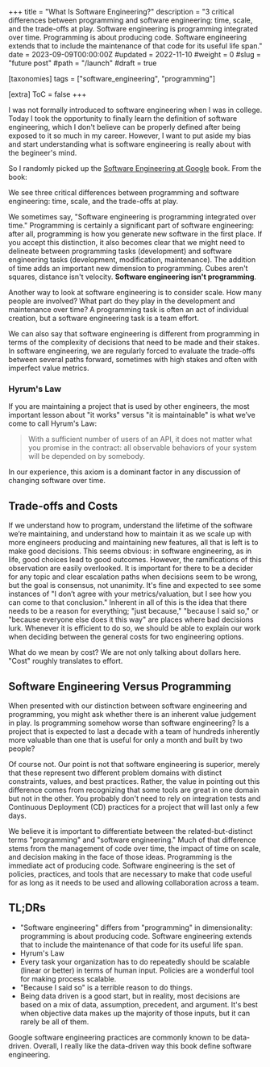 +++
title = "What Is Software Engineering?"
description = "3 critical differences between programming and software engineering: time, scale, and the trade-offs at play. Software engineering is programming integrated over time. Programming is about producing code. Software engineering extends that to include the maintenance of that code for its useful life span."
date = 2023-09-09T00:00:00Z
#updated = 2022-11-10
#weight = 0
#slug = "future post"
#path = "/launch"
#draft = true

[taxonomies]
tags = ["software_engineering", "programming"]

[extra]
ToC = false
+++

I was not formally introduced to software engineering when I was in college. Today I took the opportunity to finally learn the definition of software engineering, which I don't believe can be properly defined after being exposed to it so much in my career. However, I want to put aside my bias and start understanding what is software engineering is really about with the begineer's mind.

So I randomly picked up the [Software Engineering at Google](https://abseil.io/resources/swe-book) book. From the book:

We see three critical differences between programming and software engineering: time, scale, and the trade-offs at play.

We sometimes say, "Software engineering is programming integrated over time."
Programming  is certainly a significant part of software engineering: after all, programming is how you generate new software in the first place.
If you accept this distinction, it also becomes clear that we might need to delineate between programming tasks (development) and software engineering tasks (development, modification, maintenance).
The addition of time adds an important new dimension to programming.
Cubes aren't squares, distance isn't velocity. **Software engineering isn't programming**.

Another way to look at software engineering is to consider scale.
How many people are involved? What part do they play in the development and maintenance over time?
A programming task is often an act of individual creation, but a software engineering task is a team effort.

We can also say that software engineering is different from programming in terms of the complexity of decisions that need to be made and their stakes.
In software engineering, we are regularly forced to evaluate the trade-offs between several paths forward, sometimes with high stakes and often with imperfect value metrics.

### Hyrum's Law

If you are maintaining a  project that is used by other engineers, the most important lesson about "it works" versus "it is maintainable" is what we’ve come to call Hyrum's Law:

> With a sufficient number of users of an API, it does not matter what you promise in the contract: all observable behaviors of your system will be depended on by somebody.

In our experience, this axiom is a dominant factor in any discussion of changing software over time.

## Trade-offs and Costs

If we understand how to program, understand the lifetime  of the software we’re maintaining, and  understand how to maintain  it as we scale up with more engineers producing and maintaining new features, all that is left is to make good decisions. This seems obvious: in software engineering, as in life, good choices lead to good outcomes. However, the ramifications of this observation are easily overlooked.
It is important for there to be a decider for any topic and clear escalation paths when decisions seem to be wrong, but the goal is consensus, not unanimity. It's fine and expected to see some instances of "I don’t agree with your metrics/valuation, but I see how you can come to that conclusion." Inherent in all of this is the idea that there needs to be a reason for everything; "just because," "because I said so," or "because everyone else does it this way" are places where bad decisions lurk. Whenever it is efficient to do so, we should be able to explain our work when deciding between the general costs for two engineering options.

What do we mean by cost?  We are not only talking about dollars here. "Cost" roughly translates to effort.

## Software Engineering Versus Programming

When presented with our distinction between software engineering and programming, you might ask whether there is an inherent value judgement in play. Is programming somehow worse than software engineering? Is a project that is expected to last a decade with a team of hundreds inherently more valuable than one that is useful for only a month and built by two people?

Of course not. Our point is not that software engineering is superior, merely that these represent two different problem domains with distinct constraints, values, and best practices. Rather, the value in pointing out this difference comes from recognizing that some tools are great in one domain but not in the other. You probably don't need to rely on integration tests and Continuous Deployment (CD) practices for a project that will last only a few days.

We believe it is important to differentiate between the related-but-distinct terms "programming" and "software engineering." Much of that difference stems from the management of code over time, the impact of time on scale, and decision making in the face of those ideas. Programming is the immediate act of producing code. Software engineering is the set of policies, practices, and tools that are necessary to make that code useful for as long as it needs to be used and allowing collaboration across a team.

## TL;DRs

- "Software engineering" differs from "programming" in dimensionality: programming is about producing code. Software engineering extends that to include the maintenance of that code for its useful life span.
- Hyrum's Law
- Every task your organization has to do repeatedly should be scalable (linear or better) in terms of human input. Policies are a wonderful tool for making process scalable.
- "Because I said so" is a terrible reason to do things.
- Being data driven is a good start, but in reality, most decisions are based on a mix of data, assumption, precedent, and argument. It's best when objective data makes up the majority of those inputs, but it can rarely be all of them.

Google software engineering practices are commonly known to be data-driven. Overall, I really like the data-driven way this book define software engineering.
